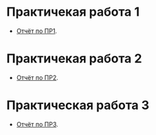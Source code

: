 # Практичекая работа 1

  - [Отчёт по ПР1](/practic/otchet_pr1.pdf).

# Практичекая работа 2

  - [Отчёт по ПР2]().
  
# Практическая работа 3

  - [Отчёт по ПР3]().
